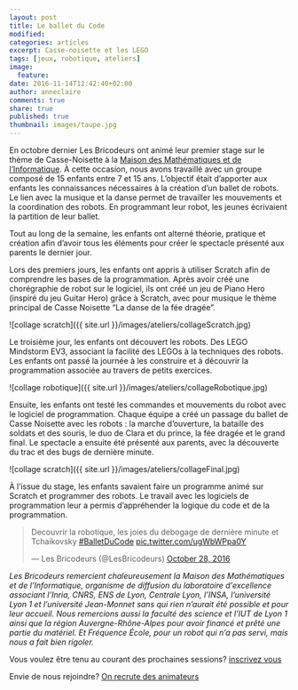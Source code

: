 ```yaml
---
layout: post
title: Le ballet du Code
modified:
categories: articles
excerpt: Casse-noisette et les LEGO
tags: [jeux, robotique, ateliers]
image:
  feature:
date: 2016-11-14T12:42:40+02:00
author: anneclaire
comments: true
share: true
published: true
thumbnail: images/taupe.jpg
---
```


En octobre dernier Les Bricodeurs ont animé leur premier stage sur le thème de Casse-Noisette à la [Maison des Mathématiques et de l’Informatique](http://www.mmi-lyon.fr/). À cette occasion, nous avons travaillé avec un groupe composé de 15 enfants entre 7 et 15 ans. L’objectif était d’apporter aux enfants les connaissances nécessaires à la création d’un ballet de robots. Le lien avec la musique et la danse permet de travailler les mouvements et la coordination des robots. En programmant leur robot, les jeunes écrivaient la partition de leur ballet.

Tout au long de la semaine, les enfants ont alterné théorie, pratique et création afin d’avoir tous les éléments pour créer le spectacle présenté aux parents le dernier jour.


Lors des premiers jours, les enfants ont appris à utiliser Scratch afin de comprendre les bases de la programmation. Après avoir créé une chorégraphie de robot sur le logiciel, ils ont créé un jeu de Piano Hero (inspiré du jeu Guitar Hero) grâce à Scratch, avec pour musique le thème principal de Casse Noisette “La danse de la fée dragée”. 

![collage scratch]({{ site.url }}/images/ateliers/collageScratch.jpg)


Le troisième jour, les enfants ont découvert les robots. Des LEGO Mindstorm EV3, associant la facilité des LEGOs à la techniques des robots. Les enfants ont passé la journée à les construire et à découvrir la programmation associée au travers de petits exercices.

![collage robotique]({{ site.url }}/images/ateliers/collageRobotique.jpg)

Ensuite, les enfants ont testé les commandes et mouvements du robot avec le logiciel de programmation. Chaque équipe a créé un passage du ballet de Casse Noisette avec les robots : la marche d’ouverture, la bataille des soldats et des souris, le duo de Clara et du prince, la fée dragée et le grand final. Le spectacle a ensuite été présenté aux parents, avec la découverte du trac et des bugs de dernière minute.

![collage scratch]({{ site.url }}/images/ateliers/collageFinal.jpg)

À l’issue du stage, les enfants savaient faire un programme animé sur Scratch et programmer des robots. Le travail avec les logiciels de programmation leur a permis 	d’appréhender la logique du code et de la programmation.

<blockquote class="twitter-tweet" data-lang="en"><p lang="fr" dir="ltr">Decouvrir la robotique, les joies du debogage de dernière minute et Tchaikovsky <a href="https://twitter.com/hashtag/BalletDuCode?src=hash">#BalletDuCode</a> <a href="https://t.co/ugWbWPpa0Y">pic.twitter.com/ugWbWPpa0Y</a></p>&mdash; Les Bricodeurs (@LesBricodeurs) <a href="https://twitter.com/LesBricodeurs/status/792023215635857408">October 28, 2016</a></blockquote>
<script async src="//platform.twitter.com/widgets.js" charset="utf-8"></script>


_Les Bricodeurs remercient chaleureusement la Maison des Mathématiques et de l’Informatique, organisme de diffusion du laboratoire d'excellence associant l'Inria, CNRS, ENS de Lyon, Centrale Lyon, l’INSA, l’université Lyon 1 et l’université Jean-Monnet sans qui rien n’aurait été possible et pour leur accueil. Nous remercions aussi la faculté des science et l’IUT de Lyon 1 ainsi que la région Auvergne-Rhône-Alpes pour avoir financé et prêté une partie du matériel. Et Fréquence École, pour un robot qui n’a pas servi, mais nous a fait bien rigoler._

Vous voulez être tenu au courant des prochaines sessions? [inscrivez vous](/AteliersdAda/)

Envie de nous rejoindre? [On recrute des animateurs](/notes/Les-Bricodeurs-Recrutent-2/)
